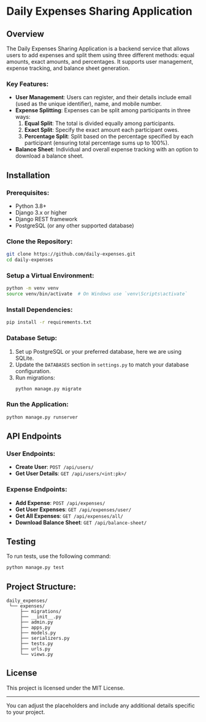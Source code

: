 # Daily Expenses Sharing Application

## Overview
The Daily Expenses Sharing Application is a backend service that allows users to add expenses and split them using three different methods: equal amounts, exact amounts, and percentages. It supports user management, expense tracking, and balance sheet generation.

### Key Features:
- **User Management**: Users can register, and their details include email (used as the unique identifier), name, and mobile number.
- **Expense Splitting**: Expenses can be split among participants in three ways:
  1. **Equal Split**: The total is divided equally among participants.
  2. **Exact Split**: Specify the exact amount each participant owes.
  3. **Percentage Split**: Split based on the percentage specified by each participant (ensuring total percentage sums up to 100%).
- **Balance Sheet**: Individual and overall expense tracking with an option to download a balance sheet.

## Installation

### Prerequisites:
- Python 3.8+
- Django 3.x or higher
- Django REST framework
- PostgreSQL (or any other supported database)

### Clone the Repository:
```bash
git clone https://github.com/daily-expenses.git
cd daily-expenses
```

### Setup a Virtual Environment:
```bash
python -m venv venv
source venv/bin/activate  # On Windows use `venv\Scripts\activate`
```

### Install Dependencies:
```bash
pip install -r requirements.txt
```

### Database Setup:
1. Set up PostgreSQL or your preferred database, here we are using SQLite.
2. Update the `DATABASES` section in `settings.py` to match your database configuration.
3. Run migrations:
   ```bash
   python manage.py migrate
   ```

### Run the Application:
```bash
python manage.py runserver
```

## API Endpoints

### User Endpoints:
- **Create User**: `POST /api/users/`
- **Get User Details**: `GET /api/users/<int:pk>/`

### Expense Endpoints:
- **Add Expense**: `POST /api/expenses/`
- **Get User Expenses**: `GET /api/expenses/user/`
- **Get All Expenses**: `GET /api/expenses/all/`
- **Download Balance Sheet**: `GET /api/balance-sheet/`

## Testing
To run tests, use the following command:
```bash
python manage.py test
```

## Project Structure:
```
daily_expenses/
 └── expenses/
     ├── migrations/
     ├── __init__.py
     ├── admin.py
     ├── apps.py
     ├── models.py
     ├── serializers.py
     ├── tests.py
     ├── urls.py
     └── views.py
```

## License
This project is licensed under the MIT License.

---

You can adjust the placeholders and include any additional details specific to your project.
